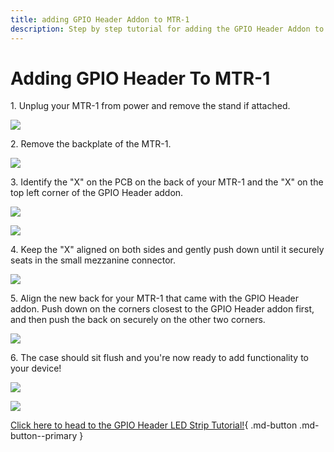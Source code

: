 ```yaml
---
title: adding GPIO Header Addon to MTR-1
description: Step by step tutorial for adding the GPIO Header Addon to the MTR-1.
---
```

# Adding GPIO Header To MTR-1

1\. Unplug your MTR-1 from power and remove the stand if attached.

![](../../../assets/mtr-1-add-co2-pic-1.jpg)

2\. Remove the backplate of the MTR-1.

![](../../../assets/mtr-1-add-co2-pic-4.jpg)

3\. Identify the "X" on the PCB on the back of your MTR-1 and the "X" on the top left corner of the GPIO Header addon.

![](assets/mtr-1-add-gpio-pic-1.jpg)

![](assets/mtr-1-add-gpio-pic-2.jpg)

4\. Keep the "X" aligned on both sides and gently push down until it securely seats in the small mezzanine connector.

![](assets/mtr-1-add-gpio-pic-3.jpg)

5\. Align the new back for your MTR-1 that came with the GPIO Header addon. Push down on the corners closest to the GPIO Header addon first, and then push the back on securely on the other two corners.

![](assets/mtr-1-add-gpio-pic-4.jpg)

6\. The case should sit flush and you're now ready to add functionality to your device!

![](assets/mtr-1-add-gpio-pic-5.jpg)

![](../../../assets/gpio-header-pinout.webp)

[Click here to head to the GPIO Header LED Strip Tutorial!](https://wiki.apolloautomation.com/products/msr2/examples/gpio-header-control-an-led-strip/){   .md-button .md-button--primary }